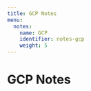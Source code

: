 ```yaml
---
title: GCP Notes
menu:
  notes:
    name: GCP
    identifier: notes-gcp
    weight: 5
---
```

# GCP Notes